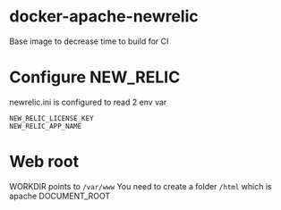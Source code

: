 # docker-apache-newrelic
Base image to decrease time to build for CI

# Configure NEW_RELIC

newrelic.ini is configured to read 2 env var

```
NEW_RELIC_LICENSE_KEY
NEW_RELIC_APP_NAME
```

# Web root

WORKDIR points to `/var/www` 
You need to create a folder `/html` which is apache DOCUMENT_ROOT
